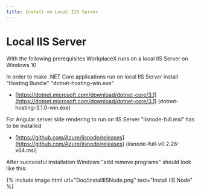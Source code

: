 ```yaml
---
title: Install on Local IIS Server
--- 
```


# Local IIS Server
With the following prerequisites WorkplaceX runs on a local IIS Server on Windows 10

In order to make .NET Core applications run on local IIS Server install "Hosting Bundle" "dotnet-hosting-win.exe"

* [https://dotnet.microsoft.com/download/dotnet-core/3.1](https://dotnet.microsoft.com/download/dotnet-core/3.1) (dotnet-hosting-3.1.0-win.exe)

For Angular server side rendering to run on IIS Server "iisnode-full.msi" has to be installed

* [https://github.com/Azure/iisnode/releases](https://github.com/Azure/iisnode/releases) (iisnode-full-v0.2.26-x64.msi)

After successful installation Windows "add remove programs" should look like this:

{% include image.html url="Doc/InstallIISNode.png" text="Install IIS Node" %}